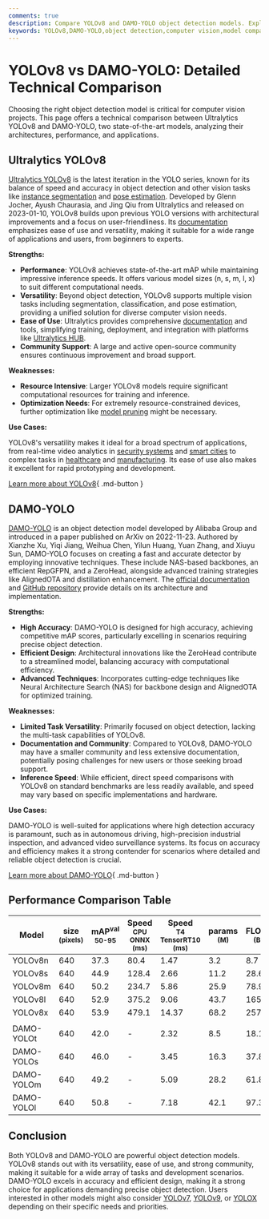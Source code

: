 ```yaml
---
comments: true
description: Compare YOLOv8 and DAMO-YOLO object detection models. Explore differences in performance, architecture, and applications to choose the best fit.
keywords: YOLOv8,DAMO-YOLO,object detection,computer vision,model comparison,YOLO,Ultralytics,deep learning,accuracy,inference speed
---
```


# YOLOv8 vs DAMO-YOLO: Detailed Technical Comparison

Choosing the right object detection model is critical for computer vision projects. This page offers a technical comparison between Ultralytics YOLOv8 and DAMO-YOLO, two state-of-the-art models, analyzing their architectures, performance, and applications.

<script async src="https://cdn.jsdelivr.net/npm/chart.js"></script>
<script defer src="../../javascript/benchmark.js"></script>

<canvas id="modelComparisonChart" width="1024" height="400" active-models='["YOLOv8", "DAMO-YOLO"]'></canvas>

## Ultralytics YOLOv8

[Ultralytics YOLOv8](https://github.com/ultralytics/ultralytics) is the latest iteration in the YOLO series, known for its balance of speed and accuracy in object detection and other vision tasks like [instance segmentation](https://www.ultralytics.com/glossary/instance-segmentation) and [pose estimation](https://docs.ultralytics.com/tasks/pose/). Developed by Glenn Jocher, Ayush Chaurasia, and Jing Qiu from Ultralytics and released on 2023-01-10, YOLOv8 builds upon previous YOLO versions with architectural improvements and a focus on user-friendliness. Its [documentation](https://docs.ultralytics.com/models/yolov8/) emphasizes ease of use and versatility, making it suitable for a wide range of applications and users, from beginners to experts.

**Strengths:**

- **Performance**: YOLOv8 achieves state-of-the-art mAP while maintaining impressive inference speeds. It offers various model sizes (n, s, m, l, x) to suit different computational needs.
- **Versatility**: Beyond object detection, YOLOv8 supports multiple vision tasks including segmentation, classification, and pose estimation, providing a unified solution for diverse computer vision needs.
- **Ease of Use**: Ultralytics provides comprehensive [documentation](https://docs.ultralytics.com/guides/) and tools, simplifying training, deployment, and integration with platforms like [Ultralytics HUB](https://www.ultralytics.com/hub).
- **Community Support**: A large and active open-source community ensures continuous improvement and broad support.

**Weaknesses:**

- **Resource Intensive**: Larger YOLOv8 models require significant computational resources for training and inference.
- **Optimization Needs**: For extremely resource-constrained devices, further optimization like [model pruning](https://www.ultralytics.com/glossary/pruning) might be necessary.

**Use Cases:**

YOLOv8's versatility makes it ideal for a broad spectrum of applications, from real-time video analytics in [security systems](https://www.ultralytics.com/blog/security-alarm-system-projects-with-ultralytics-yolov8) and [smart cities](https://www.ultralytics.com/blog/computer-vision-ai-in-smart-cities) to complex tasks in [healthcare](https://www.ultralytics.com/solutions/ai-in-healthcare) and [manufacturing](https://www.ultralytics.com/solutions/ai-in-manufacturing). Its ease of use also makes it excellent for rapid prototyping and development.

[Learn more about YOLOv8](https://docs.ultralytics.com/models/yolov8/){ .md-button }

## DAMO-YOLO

[DAMO-YOLO](https://github.com/tinyvision/DAMO-YOLO) is an object detection model developed by Alibaba Group and introduced in a paper published on ArXiv on 2022-11-23. Authored by Xianzhe Xu, Yiqi Jiang, Weihua Chen, Yilun Huang, Yuan Zhang, and Xiuyu Sun, DAMO-YOLO focuses on creating a fast and accurate detector by employing innovative techniques. These include NAS-based backbones, an efficient RepGFPN, and a ZeroHead, alongside advanced training strategies like AlignedOTA and distillation enhancement. The [official documentation](https://github.com/tinyvision/DAMO-YOLO/blob/master/README.md) and [GitHub repository](https://github.com/tinyvision/DAMO-YOLO) provide details on its architecture and implementation.

**Strengths:**

- **High Accuracy**: DAMO-YOLO is designed for high accuracy, achieving competitive mAP scores, particularly excelling in scenarios requiring precise object detection.
- **Efficient Design**: Architectural innovations like the ZeroHead contribute to a streamlined model, balancing accuracy with computational efficiency.
- **Advanced Techniques**: Incorporates cutting-edge techniques like Neural Architecture Search (NAS) for backbone design and AlignedOTA for optimized training.

**Weaknesses:**

- **Limited Task Versatility**: Primarily focused on object detection, lacking the multi-task capabilities of YOLOv8.
- **Documentation and Community**: Compared to YOLOv8, DAMO-YOLO may have a smaller community and less extensive documentation, potentially posing challenges for new users or those seeking broad support.
- **Inference Speed**: While efficient, direct speed comparisons with YOLOv8 on standard benchmarks are less readily available, and speed may vary based on specific implementations and hardware.

**Use Cases:**

DAMO-YOLO is well-suited for applications where high detection accuracy is paramount, such as in autonomous driving, high-precision industrial inspection, and advanced video surveillance systems. Its focus on accuracy and efficiency makes it a strong contender for scenarios where detailed and reliable object detection is crucial.

[Learn more about DAMO-YOLO](https://github.com/tinyvision/DAMO-YOLO/blob/master/README.md){ .md-button }

## Performance Comparison Table

| Model      | size<br><sup>(pixels) | mAP<sup>val<br>50-95 | Speed<br><sup>CPU ONNX<br>(ms) | Speed<br><sup>T4 TensorRT10<br>(ms) | params<br><sup>(M) | FLOPs<br><sup>(B) |
|------------|-----------------------|----------------------|--------------------------------|-------------------------------------|--------------------|-------------------|
| YOLOv8n    | 640                   | 37.3                 | 80.4                           | 1.47                                | 3.2                | 8.7               |
| YOLOv8s    | 640                   | 44.9                 | 128.4                          | 2.66                                | 11.2               | 28.6              |
| YOLOv8m    | 640                   | 50.2                 | 234.7                          | 5.86                                | 25.9               | 78.9              |
| YOLOv8l    | 640                   | 52.9                 | 375.2                          | 9.06                                | 43.7               | 165.2             |
| YOLOv8x    | 640                   | 53.9                 | 479.1                          | 14.37                               | 68.2               | 257.8             |
|            |                       |                      |                                |                                     |                    |                   |
| DAMO-YOLOt | 640                   | 42.0                 | -                              | 2.32                                | 8.5                | 18.1              |
| DAMO-YOLOs | 640                   | 46.0                 | -                              | 3.45                                | 16.3               | 37.8              |
| DAMO-YOLOm | 640                   | 49.2                 | -                              | 5.09                                | 28.2               | 61.8              |
| DAMO-YOLOl | 640                   | 50.8                 | -                              | 7.18                                | 42.1               | 97.3              |

## Conclusion

Both YOLOv8 and DAMO-YOLO are powerful object detection models. YOLOv8 stands out with its versatility, ease of use, and strong community, making it suitable for a wide array of tasks and development scenarios. DAMO-YOLO excels in accuracy and efficient design, making it a strong choice for applications demanding precise object detection. Users interested in other models might also consider [YOLOv7](https://docs.ultralytics.com/models/yolov7/), [YOLOv9](https://docs.ultralytics.com/models/yolov9/), or [YOLOX](https://docs.ultralytics.com/compare/yolov8-vs-yolox/) depending on their specific needs and priorities.
